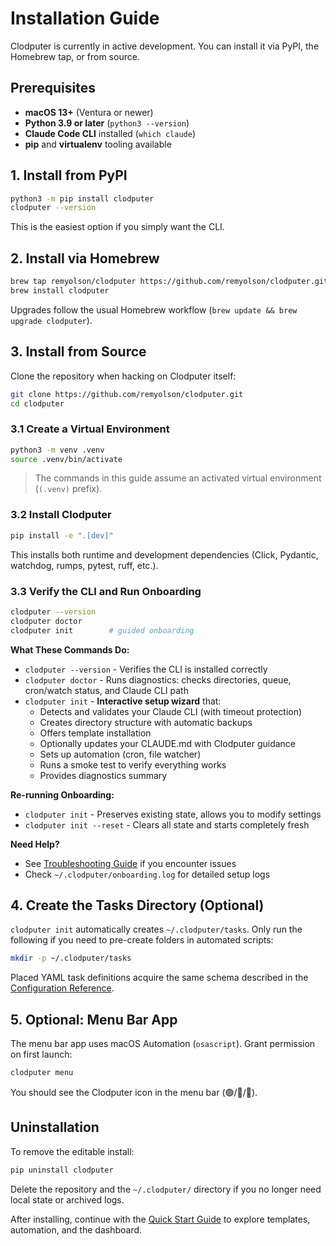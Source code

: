 # Installation Guide

Clodputer is currently in active development. You can install it via PyPI, the
Homebrew tap, or from source.

## Prerequisites

- **macOS 13+** (Ventura or newer)
- **Python 3.9 or later** (`python3 --version`)
- **Claude Code CLI** installed (`which claude`)
- **pip** and **virtualenv** tooling available

## 1. Install from PyPI

```bash
python3 -m pip install clodputer
clodputer --version
```

This is the easiest option if you simply want the CLI.

## 2. Install via Homebrew

```bash
brew tap remyolson/clodputer https://github.com/remyolson/clodputer.git
brew install clodputer
```

Upgrades follow the usual Homebrew workflow (`brew update && brew upgrade clodputer`).

## 3. Install from Source

Clone the repository when hacking on Clodputer itself:

```bash
git clone https://github.com/remyolson/clodputer.git
cd clodputer
```

### 3.1 Create a Virtual Environment

```bash
python3 -m venv .venv
source .venv/bin/activate
```

> The commands in this guide assume an activated virtual environment (`(.venv)` prefix).

### 3.2 Install Clodputer

```bash
pip install -e ".[dev]"
```

This installs both runtime and development dependencies (Click, Pydantic, watchdog, rumps, pytest, ruff, etc.).

### 3.3 Verify the CLI and Run Onboarding

```bash
clodputer --version
clodputer doctor
clodputer init        # guided onboarding
```

**What These Commands Do:**

- `clodputer --version` - Verifies the CLI is installed correctly
- `clodputer doctor` - Runs diagnostics: checks directories, queue, cron/watch status, and Claude CLI path
- `clodputer init` - **Interactive setup wizard** that:
  - Detects and validates your Claude CLI (with timeout protection)
  - Creates directory structure with automatic backups
  - Offers template installation
  - Optionally updates your CLAUDE.md with Clodputer guidance
  - Sets up automation (cron, file watcher)
  - Runs a smoke test to verify everything works
  - Provides diagnostics summary

**Re-running Onboarding:**
- `clodputer init` - Preserves existing state, allows you to modify settings
- `clodputer init --reset` - Clears all state and starts completely fresh

**Need Help?**
- See [Troubleshooting Guide](troubleshooting.md) if you encounter issues
- Check `~/.clodputer/onboarding.log` for detailed setup logs

## 4. Create the Tasks Directory (Optional)

`clodputer init` automatically creates `~/.clodputer/tasks`. Only run the following if you need to pre-create folders in automated scripts:

```bash
mkdir -p ~/.clodputer/tasks
```

Placed YAML task definitions acquire the same schema described in the [Configuration Reference](configuration.md).

## 5. Optional: Menu Bar App

The menu bar app uses macOS Automation (`osascript`). Grant permission on first launch:

```bash
clodputer menu
```

You should see the Clodputer icon in the menu bar (🟢/🔵/🔴).

## Uninstallation

To remove the editable install:

```bash
pip uninstall clodputer
```

Delete the repository and the `~/.clodputer/` directory if you no longer need local state or archived logs.

After installing, continue with the [Quick Start Guide](quick-start.md) to explore templates, automation, and the dashboard.
